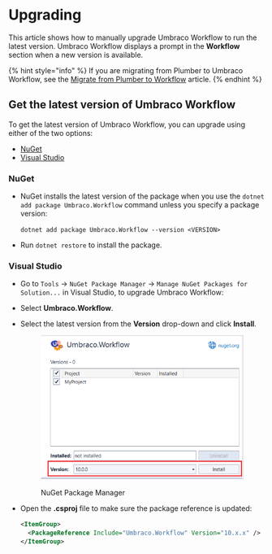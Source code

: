 # Upgrading

This article shows how to manually upgrade Umbraco Workflow to run the latest version. Umbraco Workflow displays a prompt in the **Workflow** section when a new version is available.

{% hint style="info" %}
If you are migrating from Plumber to Umbraco Workflow, see the [Migrate from Plumber to Workflow](migrating-workflow.md) article.
{% endhint %}

## Get the latest version of Umbraco Workflow

To get the latest version of Umbraco Workflow, you can upgrade using either of the two options:

* [NuGet](upgrading-workflow.md#nuget)
* [Visual Studio](upgrading-workflow.md#visual-studio)

### NuGet

*   NuGet installs the latest version of the package when you use the `dotnet add package Umbraco.Workflow` command unless you specify a package version:

    `dotnet add package Umbraco.Workflow --version <VERSION>`
* Run `dotnet restore` to install the package.

### Visual Studio

* Go to `Tools` -> `NuGet Package Manager` -> `Manage NuGet Packages for Solution...` in Visual Studio, to upgrade Umbraco Workflow:
* Select **Umbraco.Workflow**.
*   Select the latest version from the **Version** drop-down and click **Install**.

    <figure><img src="../.gitbook/assets/Manage_packages-v10.png" alt=""><figcaption><p>NuGet Package Manager</p></figcaption></figure>
*   Open the **.csproj** file to make sure the package reference is updated:

    ```xml
    <ItemGroup>
      <PackageReference Include="Umbraco.Workflow" Version="10.x.x" />
    </ItemGroup>
    ```
